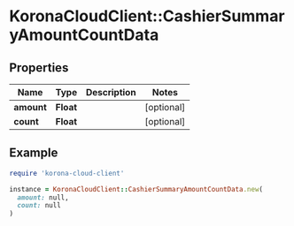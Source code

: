 # KoronaCloudClient::CashierSummaryAmountCountData

## Properties

| Name | Type | Description | Notes |
| ---- | ---- | ----------- | ----- |
| **amount** | **Float** |  | [optional] |
| **count** | **Float** |  | [optional] |

## Example

```ruby
require 'korona-cloud-client'

instance = KoronaCloudClient::CashierSummaryAmountCountData.new(
  amount: null,
  count: null
)
```

